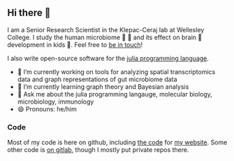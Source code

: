 ## Hi there 👋

I am a Senior Research Scientist in the Klepac-Ceraj lab at Wellesley College.
I study the human microbiome 💩 🚽 and its effect on brain 🧠 development in kids 👶.
Feel free to [be in touch](https://blog.bonham.ch/contact/)!

I also write open-source software for the [julia programming language](http://julialang.org/).

- 🔭 I’m currently working on tools for analyzing spatial transcriptomics data
  and graph representations of gut microbiome data
- 🌱 I’m currently learning graph theory and Bayesian analysis
- 💬 Ask me about the julia programming langauge, molecular biology, microbiology, immunology
- 😄 Pronouns: he/him

### Code

Most of my code is here on github,
including [the code](https://github.com/kescobo/blog.bonham.ch/) for [my website](https://blog.bonham.ch).
Some other code is [on gitlab](https://gitlab.com/kescobo),
though I mostly put private repos there.

<!--
**kescobo/kescobo** is a ✨ _special_ ✨ repository because its `README.md` (this file) appears on your GitHub profile.

Here are some ideas to get you started:

-->
